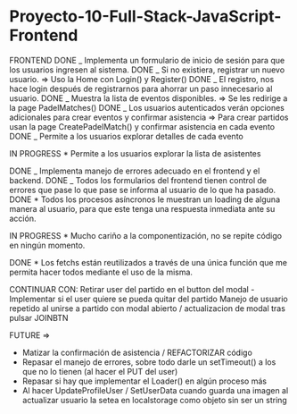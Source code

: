# Proyecto-10-Full-Stack-JavaScript-Frontend

FRONTEND
DONE _ Implementa un formulario de inicio de sesión para que los usuarios ingresen al sistema.
DONE _ Si no existiera, registrar un nuevo usuario.
=> Uso la Home con Login() y Register()
DONE _ El registro, nos hace login después de registrarnos para ahorrar un paso innecesario al usuario.
DONE _ Muestra la lista de eventos disponibles.
=> Se les redirige a la page PadelMatches()
DONE _ Los usuarios autenticados verán opciones adicionales para crear eventos y confirmar asistencia
=> Para crear partidos usan la page CreatePadelMatch() y confirmar asistencia en cada evento
DONE _ Permite a los usuarios explorar detalles de cada evento

IN PROGRESS \* Permite a los usuarios explorar la lista de asistentes

DONE _ Implementa manejo de errores adecuado en el frontend y el backend.
DONE _ Todos los formularios del frontend tienen control de errores que pase lo que pase se informa al usuario de lo que ha pasado.
DONE \* Todos los procesos asíncronos le muestran un loading de alguna manera al usuario, para que este tenga una respuesta inmediata ante su acción.

IN PROGRESS \* Mucho cariño a la componentización, no se repite código en ningún momento.

DONE \* Los fetchs están reutilizados a través de una única función que me permita hacer todos mediante el uso de la misma.

CONTINUAR CON:
Retirar user del partido en el button del modal - Implementar si el user quiere se pueda quitar del partido
Manejo de usuario repetido al unirse a partido con modal abierto / actualizacion de modal tras pulsar JOINBTN

FUTURE =>

-   Matizar la confirmación de asistencia / REFACTORIZAR código
-   Repasar el manejo de errores, sobre todo darle un setTimeout() a los que no lo tienen (al hacer el PUT del user)
-   Repasar si hay que implementar el Loader() en algún proceso más
-   Al hacer UpdateProfileUser / SetUserData cuando guarda una imagen al actualizar usuario la setea en localstorage como objeto sin ser un string
